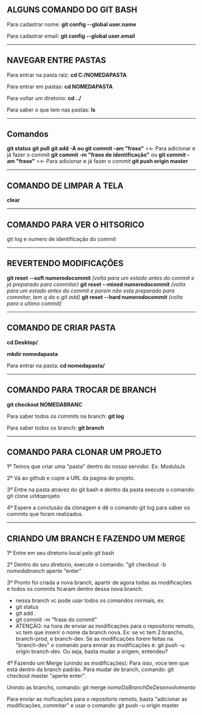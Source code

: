 ## ALGUNS COMANDO DO GIT BASH

Para cadastrar nome: **git config --global user.name**

Para cadastrar email: **git config --global user.email**

---

## NAVEGAR ENTRE PASTAS

Para entrar na pasta raiz: **cd C:/NOMEDAPASTA**

Para entrar em pastas: **cd NOMEDAPASTA**

Para voltar um diretorio: **cd ../**

Para saber o que tem nas pastas: **ls**

---

## Comandos

**git status**
**git pull**
**git add -A ou git commit -am "frase"** <<- Para adicionar e já fazer o commit
**git commit -m "frase de identificação"** ou **git commit -am "frase"** <<- Para adicionar e já fazer o commit
**git push origin master**

---

## COMANDO DE LIMPAR A TELA

**clear**

---

## COMANDO PARA VER O HITSORICO

git log e numero de identificação do commit

---

## REVERTENDO MODIFICAÇÕES

**git reset --soft numerodocommit** _(volta para um estado antes do commit e já preparado para commitar)_
**git reset --mixed numerodocommit** _(volta para um estado antes do commit e porem não esta preparado para commitar, tem q da o git add)_
**git reset --hard numerodocommit** _(volta para o ultimo commit)_

---

## COMANDO DE CRIAR PASTA

**cd Desktop/**

**mkdir nomedapasta**

Para entrar na pasta: **cd nomedapasta/**

---

## COMANDO PARA TROCAR DE BRANCH

**git checkout NOMEDABRANC**

Para saber todos os commits na branch: **git log**

Para saber todos os branch: **git branch**

---

## COMANDO PARA CLONAR UM PROJETO

1º Temos que criar uma "pasta" dentro do nosso servidor. Ex: ModuloJs

2º Vá ao github e copie a URL da pagina do projeto.

3º Entre na pasta atravez do git bash e dentro da pasta execute o comando: git clone urldoprojeto

4º Espere a conclusão da clonagem e dê o comando git log para saber os commits que foram realizados.

---

## CRIANDO UM BRANCH E FAZENDO UM MERGE

1º Entre em seu diretorio local pelo git bash

2º Dentro do seu diretorio, execute o comando: "git checkout -b _nomedabranch_ aperte "enter"

3º Pronto foi criada a nova branch, apartir de agora todas as modificações e todos os commits ficaram dentro dessa nova branch.

- nessa branch vc pode usar todos os comandos normais, ex:
- git status
- git add .
- git commit -m "frase do commit"
- ATENÇÃO: na hora de enviar as modificações para o repositorio remoto, vc tem que inserir o nome da branch nova. Ex: se vc tem 2 branchs, branch-prod, e branch-dev. Se as modificações forem feitas na "branch-dev" o comando para enviar as modificações é: git push -u origin branch-dev. Ou seja, basta mudar a origem, entendeu?

4º Fazendo um Merge (unindo as modificações): Para isso, voce tem que está dentro da branch padrão. Para mudar de branch, comando: git checkout master "aperte enter".

Unindo as branchs, comando: git merge _nomeDaBranchDeDesenvolvimento_

Para enviar as moficações para o repositorio remoto, basta "adicionar as modificações, commitar" e usar o comando: git push -u origin master
